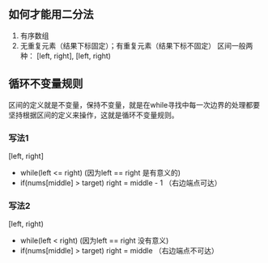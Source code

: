 ## 如何才能用二分法
1. 有序数组
2. 无重复元素（结果下标固定）；有重复元素（结果下标不固定）
区间一般两种： [left, right], [left, right)
## 循环不变量规则
区间的定义就是不变量，保持不变量，就是在while寻找中每一次边界的处理都要坚持根据区间的定义来操作，这就是循环不变量规则。
### 写法1
[left, right] 
- while(left <= right) (因为left == right 是有意义的)
- if(nums[middle] > target) right = middle - 1 （右边端点可达）
### 写法2
[left, right)
- while(left < right) (因为left == right 没有意义)
- if(nums[middle] > target) right = middle （右边端点不可达）
